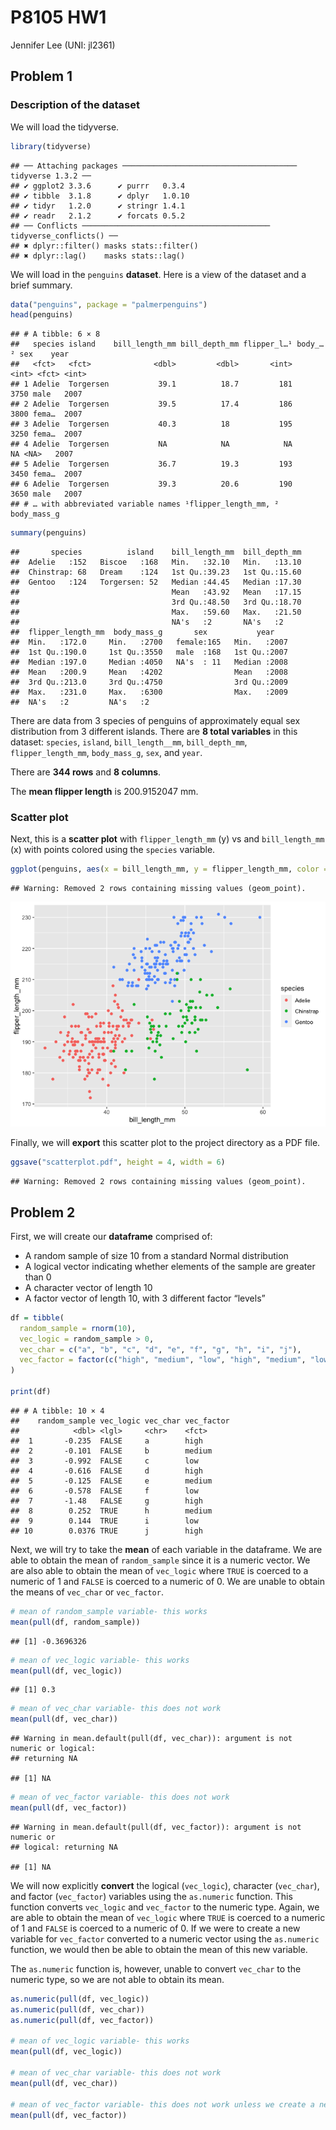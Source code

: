 P8105 HW1
================
Jennifer Lee (UNI: jl2361)

## Problem 1

### Description of the dataset

We will load the tidyverse.

``` r
library(tidyverse)
```

    ## ── Attaching packages ─────────────────────────────────────── tidyverse 1.3.2 ──
    ## ✔ ggplot2 3.3.6      ✔ purrr   0.3.4 
    ## ✔ tibble  3.1.8      ✔ dplyr   1.0.10
    ## ✔ tidyr   1.2.0      ✔ stringr 1.4.1 
    ## ✔ readr   2.1.2      ✔ forcats 0.5.2 
    ## ── Conflicts ────────────────────────────────────────── tidyverse_conflicts() ──
    ## ✖ dplyr::filter() masks stats::filter()
    ## ✖ dplyr::lag()    masks stats::lag()

We will load in the `penguins` **dataset**. Here is a view of the
dataset and a brief summary.

``` r
data("penguins", package = "palmerpenguins")
head(penguins)
```

    ## # A tibble: 6 × 8
    ##   species island    bill_length_mm bill_depth_mm flipper_l…¹ body_…² sex    year
    ##   <fct>   <fct>              <dbl>         <dbl>       <int>   <int> <fct> <int>
    ## 1 Adelie  Torgersen           39.1          18.7         181    3750 male   2007
    ## 2 Adelie  Torgersen           39.5          17.4         186    3800 fema…  2007
    ## 3 Adelie  Torgersen           40.3          18           195    3250 fema…  2007
    ## 4 Adelie  Torgersen           NA            NA            NA      NA <NA>   2007
    ## 5 Adelie  Torgersen           36.7          19.3         193    3450 fema…  2007
    ## 6 Adelie  Torgersen           39.3          20.6         190    3650 male   2007
    ## # … with abbreviated variable names ¹​flipper_length_mm, ²​body_mass_g

``` r
summary(penguins)
```

    ##       species          island    bill_length_mm  bill_depth_mm  
    ##  Adelie   :152   Biscoe   :168   Min.   :32.10   Min.   :13.10  
    ##  Chinstrap: 68   Dream    :124   1st Qu.:39.23   1st Qu.:15.60  
    ##  Gentoo   :124   Torgersen: 52   Median :44.45   Median :17.30  
    ##                                  Mean   :43.92   Mean   :17.15  
    ##                                  3rd Qu.:48.50   3rd Qu.:18.70  
    ##                                  Max.   :59.60   Max.   :21.50  
    ##                                  NA's   :2       NA's   :2      
    ##  flipper_length_mm  body_mass_g       sex           year     
    ##  Min.   :172.0     Min.   :2700   female:165   Min.   :2007  
    ##  1st Qu.:190.0     1st Qu.:3550   male  :168   1st Qu.:2007  
    ##  Median :197.0     Median :4050   NA's  : 11   Median :2008  
    ##  Mean   :200.9     Mean   :4202                Mean   :2008  
    ##  3rd Qu.:213.0     3rd Qu.:4750                3rd Qu.:2009  
    ##  Max.   :231.0     Max.   :6300                Max.   :2009  
    ##  NA's   :2         NA's   :2

There are data from 3 species of penguins of approximately equal sex
distribution from 3 different islands. There are **8 total variables**
in this dataset: `species`, `island`, `bill_length__mm`,
`bill_depth_mm`, `flipper_length_mm`, `body_mass_g`, `sex`, and `year`.

There are **344 rows** and **8 columns**.

The **mean flipper length** is 200.9152047 mm.

### Scatter plot

Next, this is a **scatter plot** with `flipper_length_mm` (y) vs and
`bill_length_mm` (x) with points colored using the `species` variable.

``` r
ggplot(penguins, aes(x = bill_length_mm, y = flipper_length_mm, color = species)) + geom_point()
```

    ## Warning: Removed 2 rows containing missing values (geom_point).

![](p8105_hw1_jl2361_files/figure-gfm/unnamed-chunk-2-1.png)<!-- -->

Finally, we will **export** this scatter plot to the project directory
as a PDF file.

``` r
ggsave("scatterplot.pdf", height = 4, width = 6)
```

    ## Warning: Removed 2 rows containing missing values (geom_point).

## Problem 2

First, we will create our **dataframe** comprised of:

-   A random sample of size 10 from a standard Normal distribution
-   A logical vector indicating whether elements of the sample are
    greater than 0
-   A character vector of length 10
-   A factor vector of length 10, with 3 different factor “levels”

``` r
df = tibble(
  random_sample = rnorm(10),
  vec_logic = random_sample > 0,
  vec_char = c("a", "b", "c", "d", "e", "f", "g", "h", "i", "j"),
  vec_factor = factor(c("high", "medium", "low", "high", "medium", "low", "high", "medium", "low", "high"))
)

print(df)
```

    ## # A tibble: 10 × 4
    ##    random_sample vec_logic vec_char vec_factor
    ##            <dbl> <lgl>     <chr>    <fct>     
    ##  1       -0.235  FALSE     a        high      
    ##  2       -0.101  FALSE     b        medium    
    ##  3       -0.992  FALSE     c        low       
    ##  4       -0.616  FALSE     d        high      
    ##  5       -0.125  FALSE     e        medium    
    ##  6       -0.578  FALSE     f        low       
    ##  7       -1.48   FALSE     g        high      
    ##  8        0.252  TRUE      h        medium    
    ##  9        0.144  TRUE      i        low       
    ## 10        0.0376 TRUE      j        high

Next, we will try to take the **mean** of each variable in the
dataframe. We are able to obtain the mean of `random_sample` since it is
a numeric vector. We are also able to obtain the mean of `vec_logic`
where `TRUE` is coerced to a numeric of 1 and `FALSE` is coerced to a
numeric of 0. We are unable to obtain the means of `vec_char` or
`vec_factor`.

``` r
# mean of random_sample variable- this works
mean(pull(df, random_sample))
```

    ## [1] -0.3696326

``` r
# mean of vec_logic variable- this works
mean(pull(df, vec_logic))
```

    ## [1] 0.3

``` r
# mean of vec_char variable- this does not work
mean(pull(df, vec_char))
```

    ## Warning in mean.default(pull(df, vec_char)): argument is not numeric or logical:
    ## returning NA

    ## [1] NA

``` r
# mean of vec_factor variable- this does not work
mean(pull(df, vec_factor))
```

    ## Warning in mean.default(pull(df, vec_factor)): argument is not numeric or
    ## logical: returning NA

    ## [1] NA

We will now explicitly **convert** the logical (`vec_logic`), character
(`vec_char`), and factor (`vec_factor`) variables using the `as.numeric`
function. This function converts `vec_logic` and `vec_factor` to the
numeric type. Again, we are able to obtain the mean of `vec_logic` where
`TRUE` is coerced to a numeric of 1 and `FALSE` is coerced to a numeric
of 0. If we were to create a new variable for `vec_factor` converted to
a numeric vector using the `as.numeric` function, we would then be able
to obtain the mean of this new variable.

The `as.numeric` function is, however, unable to convert `vec_char` to
the numeric type, so we are not able to obtain its mean.

``` r
as.numeric(pull(df, vec_logic)) 
as.numeric(pull(df, vec_char)) 
as.numeric(pull(df, vec_factor))

# mean of vec_logic variable- this works
mean(pull(df, vec_logic))

# mean of vec_char variable- this does not work 
mean(pull(df, vec_char))

# mean of vec_factor variable- this does not work unless we create a new variable for vec_factor converted to a numeric type using the as.numeric function
mean(pull(df, vec_factor))
```
